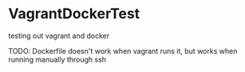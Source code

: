 # VagrantDockerTest
testing out vagrant and docker

TODO: Dockerfile doesn't work when vagrant runs it, but works when running manually through ssh
